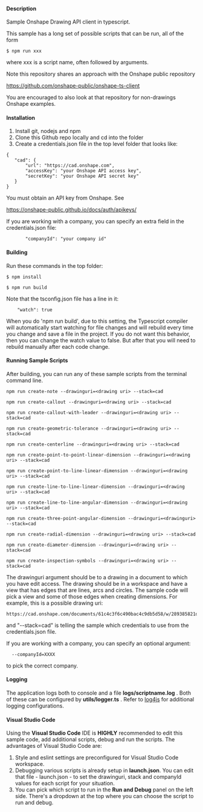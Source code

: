 #### Description
Sample Onshape Drawing API client in typescript.

This sample has a long set of possible scripts that can be run, all of the form

	$ npm run xxx

where xxx is a script name, often followed by arguments.

Note this repository shares an approach with the Onshape public repository

https://github.com/onshape-public/onshape-ts-client

You are encouraged to also look at that repository for non-drawings Onshape examples.

#### Installation

1. Install git, nodejs and npm
1. Clone this Github repo locally and cd into the folder
1. Create a credentials.json file in the top level folder that looks like:

```
{
   "cad": {
       "url": "https://cad.onshape.com",
       "accessKey": "your Onshape API access key",
       "secretKey": "your Onshape API secret key"
   }
}
```

You must obtain an API key from Onshape.  See

https://onshape-public.github.io/docs/auth/apikeys/

If you are working with a company, you can specify an extra field in the credentials.json
file:

```
       "companyId": "your company id"
```

#### Building

Run these commands in the top folder:

    $ npm install

    $ npm run build
    
Note that the tsconfig.json file has a line in it:

```
    "watch": true
```

When you do 'npm run build', due to this setting, the Typescript compiler will automatically start watching for file changes and will rebuild every time you change and save a file in the project.
If you do not want this behavior, then you can change the watch value to false.  But after that you will need to rebuild manually after each code change.

#### Running Sample Scripts

After building, you can run any of these sample scripts from the terminal command line.

```
npm run create-note --drawinguri=<drawing uri> --stack=cad

npm run create-callout --drawinguri=<drawing uri> --stack=cad

npm run create-callout-with-leader --drawinguri=<drawing uri> --stack=cad

npm run create-geometric-tolerance --drawinguri=<drawing uri> --stack=cad

npm run create-centerline --drawinguri=<drawing uri> --stack=cad

npm run create-point-to-point-linear-dimension --drawinguri=<drawing uri> --stack=cad

npm run create-point-to-line-linear-dimension --drawinguri=<drawing uri> --stack=cad

npm run create-line-to-line-linear-dimension --drawinguri=<drawing uri> --stack=cad

npm run create-line-to-line-angular-dimension --drawinguri=<drawing uri> --stack=cad

npm run create-three-point-angular-dimension --drawinguri=<drawinguri> --stack=cad

npm run create-radial-dimension --drawinguri=<drawing uri> --stack=cad

npm run create-diameter-dimension --drawinguri=<drawing uri> --stack=cad

npm run create-inspection-symbols --drawinguri=<drawing uri> --stack=cad
```

The drawinguri argument should be to a drawing in a document to which you have edit access.  The drawing should be in a workspace and have a view that has edges that are lines, arcs and circles. The sample code will pick a view and some of those edges when creating dimensions. For example, this is a possible drawing uri:

```
https://cad.onshape.com/documents/61c4c3f6c490bac4c9db5d58/w/289385821d88d91849a7cd70/e/ae3c0bd456a8cd3f3d40dddc
```

and "--stack=cad" is telling the sample which credentials to use from the credentials.json file.

If you are working with a company, you can specify an optional argument:

```
  --companyId=XXXX
```

to pick the correct company.

#### Logging

The application logs both to console and a file **logs/scriptname.log** . Both of these can be configured by **utils/logger.ts** .
Refer to [log4js](https://log4js-node.github.io/log4js-node/) for additional logging configurations.

#### Visual Studio Code

Using the **Visual Studio Code** IDE is **HIGHLY** recommended to edit this sample code, add additional scripts, debug and run the scripts.  The advantages of Visual Studio Code are:

1. Style and eslint settings are preconfigured for Visual Studio Code workspace.
2. Debugging various scripts is already setup in **launch.json**.  You can edit that file - launch.json - to set the drawinguri, stack and companyId values for each script for your situation.
3. You can pick which script to run in the **Run and Debug** panel on the left side.  There's a dropdown at the top where you can choose the script to run and debug.
